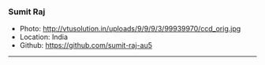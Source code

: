 ### Sumit Raj
- Photo: http://vtusolution.in/uploads/9/9/9/3/99939970/ccd_orig.jpg
- Location: India
- Github: https://github.com/sumit-raj-au5
***
